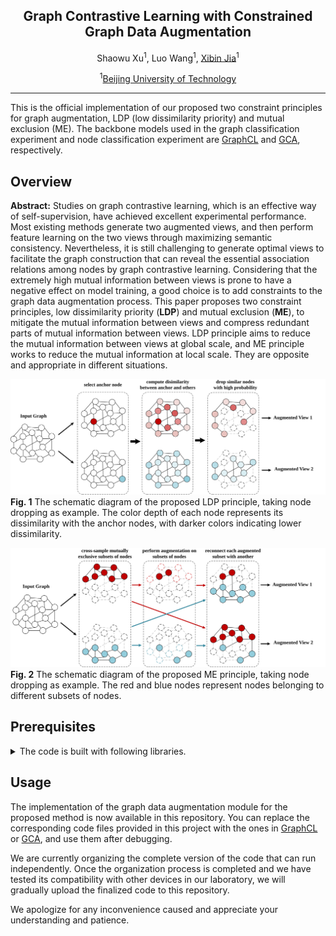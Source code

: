 <div align="center">

<h2> Graph Contrastive Learning with Constrained Graph Data Augmentation </h2>

Shaowu Xu<sup>1</sup>, Luo Wang<sup>1</sup>, [Xibin Jia](https://scholar.google.com/citations?user=0XxocmcAAAAJ&hl=en&oi=ao)<sup>1</sup>

 
<sup>1</sup>[Beijing University of Technology](https://www.bjut.edu.cn/)

</div>

***

This is the official implementation of our proposed two constraint principles for graph augmentation, LDP (low dissimilarity priority) and mutual exclusion (ME). The backbone models used in the graph classification experiment and node classification experiment are [GraphCL](https://github.com/Shen-Lab/GraphCL/tree/master) and [GCA](https://github.com/CRIPAC-DIG/GCA), respectively.


## Overview
**Abstract:** Studies on graph contrastive learning, which is an effective way of self-supervision, have achieved excellent experimental performance. 
		Most existing methods generate two augmented views, and then perform feature learning on the two views through maximizing semantic consistency.
		Nevertheless, it is still challenging to generate optimal views to facilitate the graph construction that can reveal the essential association relations among nodes by graph contrastive learning.
		Considering that the extremely high mutual information between views is prone to have a negative effect on model training, a good choice is to add constraints to the graph data augmentation process. 
		This paper proposes two constraint principles, low dissimilarity priority (**LDP**) and mutual exclusion (**ME**), to mitigate the mutual information between views and compress redundant parts of mutual information between views.
		LDP principle aims to reduce the mutual information between views at global scale, and ME principle works to reduce the mutual information at local scale. They are opposite and appropriate in different situations.

![LDP](docs/LDP.svg)
**Fig. 1** The schematic diagram of the proposed LDP principle, taking node dropping as example. The color depth of each node represents its dissimilarity with the anchor nodes, with darker colors indicating lower dissimilarity.

![ME](docs/ME.svg)
**Fig. 2** The schematic diagram of the proposed ME principle, taking node dropping as example. The red and blue nodes represent nodes belonging to different subsets of nodes.


<a name="prerequisites"></a>
## Prerequisites

<details><summary>The code is built with following libraries. </summary><p>

**GraphCL**
- [PyTorch](https://pytorch.org/) >= 1.4
  
**GCA**
- [PyTorch](https://pytorch.org/) >= 1.8

</p></details>


<a name="training"></a>
## Usage

The implementation of the graph data augmentation module for the proposed method is now available in this repository. You can replace the corresponding code files provided in this project with the ones in [GraphCL](https://github.com/Shen-Lab/GraphCL/tree/master) or [GCA](https://github.com/CRIPAC-DIG/GCA), and use them after debugging.

We are currently organizing the complete version of the code that can run independently. Once the organization process is completed and we have tested its compatibility with other devices in our laboratory, we will gradually upload the finalized code to this repository.

We apologize for any inconvenience caused and appreciate your understanding and patience.

